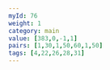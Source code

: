 ```yaml
---
myId: 76
weight: 1
category: main
value: [383,0,-1,1]
pairs: [1,30,1,50,60,1,50]
tags: [4,22,26,28,31]
---
```


